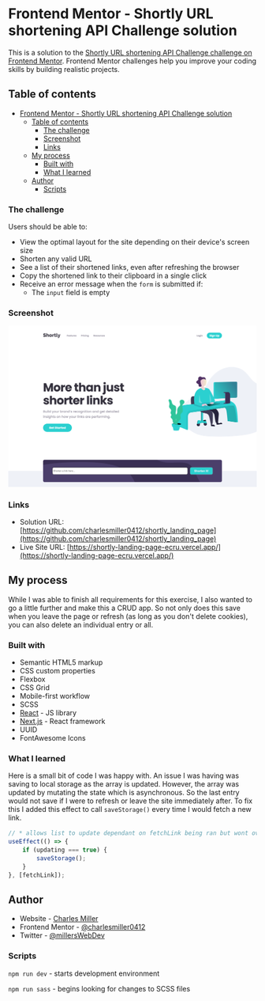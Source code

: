 # Frontend Mentor - Shortly URL shortening API Challenge solution

This is a solution to the [Shortly URL shortening API Challenge challenge on Frontend Mentor](https://www.frontendmentor.io/challenges/url-shortening-api-landing-page-2ce3ob-G). Frontend Mentor challenges help you improve your coding skills by building realistic projects.

## Table of contents

- [Frontend Mentor - Shortly URL shortening API Challenge solution](#frontend-mentor---shortly-url-shortening-api-challenge-solution)
  - [Table of contents](#table-of-contents)
    - [The challenge](#the-challenge)
    - [Screenshot](#screenshot)
    - [Links](#links)
  - [My process](#my-process)
    - [Built with](#built-with)
    - [What I learned](#what-i-learned)
  - [Author](#author)
    - [Scripts](#scripts)

### The challenge

Users should be able to:

-   View the optimal layout for the site depending on their device's screen size
-   Shorten any valid URL
-   See a list of their shortened links, even after refreshing the browser
-   Copy the shortened link to their clipboard in a single click
-   Receive an error message when the `form` is submitted if:
    -   The `input` field is empty

### Screenshot

![](https://github.com/charlesmiller0412/shortly_landing_page/blob/main/Project%20Display%20Images/shortlyDesktop.png?raw=true)

### Links

-   Solution URL: [https://github.com/charlesmiller0412/shortly_landing_page](https://github.com/charlesmiller0412/shortly_landing_page)
-   Live Site URL: [https://shortly-landing-page-ecru.vercel.app/](https://shortly-landing-page-ecru.vercel.app/)

## My process

While I was able to finish all requirements for this exercise, I also wanted to go a little further and make this a CRUD app. So not only does this save when you leave the page or refresh (as long as you don't delete cookies), you can also delete an individual entry or all.

### Built with

-   Semantic HTML5 markup
-   CSS custom properties
-   Flexbox
-   CSS Grid
-   Mobile-first workflow
-   SCSS
-   [React](https://reactjs.org/) - JS library
-   [Next.js](https://nextjs.org/) - React framework
-   UUID
-   FontAwesome Icons

### What I learned

Here is a small bit of code I was happy with. An issue I was having was saving to local storage as the array is updated. However, the array was updated by mutating the state which is asynchronous. So the last entry would not save if I were to refresh or leave the site immediately after. To fix this I added this effect to call `saveStorage()` every time I would fetch a new link.

```js
// * allows list to update dependant on fetchLink being ran but wont overwrite array on load
useEffect(() => {
    if (updating === true) {
        saveStorage();
    }
}, [fetchLink]);
```

## Author

-   Website - [Charles Miller](https://www.charlesmiller.dev)
-   Frontend Mentor - [@charlesmiller0412](https://www.frontendmentor.io/profile/charlesmiller0412)
-   Twitter - [@millersWebDev](https://www.twitter.com/yourusername)

### Scripts

`npm run dev` - starts development environment

`npm run sass` - begins looking for changes to SCSS files
